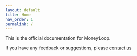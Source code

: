 ```yaml
---
layout: default
title: Home
nav_order: 1
permalink: /
---
```


This is the official documentation for MoneyLoop.

If you have any feedback or suggestions, please [contact us](mailto:hello@moneyloop.com.au)
